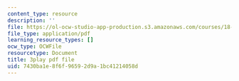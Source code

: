 ```yaml
---
content_type: resource
description: ''
file: https://ol-ocw-studio-app-production.s3.amazonaws.com/courses/18-01sc-single-variable-calculus-fall-2010/7430ba1e8f6f96592d9a1bc41214058d_QEBkT-Pgqos.pdf
file_type: application/pdf
learning_resource_types: []
ocw_type: OCWFile
resourcetype: Document
title: 3play pdf file
uid: 7430ba1e-8f6f-9659-2d9a-1bc41214058d
---
```

